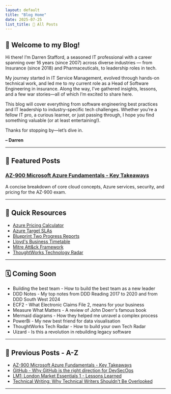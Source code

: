 ```yaml
---
layout: default
title: "Blog Home"
date: 2025-07-25
list_title: 🔁 All Posts
---
```


## 🌟 Welcome to my Blog!

Hi there! I’m Darren Stafford, a seasoned IT professional with a career spanning over 16 years (since 2007) across diverse industries — from Insurance (since 2018) and Pharmaceuticals, to leadership roles in tech.

My journey started in IT Service Management, evolved through hands-on technical work, and led me to my current role as a Head of Software Engineering in insurance. Along the way, I’ve gathered insights, lessons, and a few war stories—all of which I’m excited to share here.

This blog will cover everything from software engineering best practices and IT leadership to industry-specific tech challenges. Whether you’re a fellow IT pro, a curious learner, or just passing through, I hope you find something valuable (or at least entertaining!).

Thanks for stopping by—let’s dive in.

**– Darren**

---

## 📌 Featured Posts

### [AZ-900 Microsoft Azure Fundamentals - Key Takeaways](_posts/2025-07-25-AZ900.md)

A concise breakdown of core cloud concepts, Azure services, security, and pricing for the AZ-900 exam.

---

## 🔗 Quick Resources

- [Azure Pricing Calculator](https://azure.microsoft.com/en-us/pricing/calculator/)
- [Azure Target SLAs](https://azurecharts.com/sla)
- [Blueprint Two Progress Reports](https://www.velonetic.co.uk/blueprint-two/progress/blueprint-two-progress-reports)
- [Lloyd's Business Timetable](https://www.lloyds.com/tools-and-systems/business-timetable)
- [Mitre Att&ck Framework](https://attack.mitre.org/)
- [ThoughtWorks Technology Radar](https://www.thoughtworks.com/en-gb/radar)

---

## 🗓️ Coming Soon

- Building the best team - How to build the best team as a new leader
- DDD Notes - My top notes from DDD Reading 2017 to 2020 and from DDD South West 2024
- ECF2 - What Electronic Claims File 2, means for your business
- Measure What Matters - A review of John Doerr's famous book
- Mermaid diagrams - How they helped me unravel a complex process
- PowerBi - My new best friend for data visualisation
- ThoughtWorks Tech Radar - How to build your own Tech Radar
- Uizard - Is this a revolution in rebuilding legacy software

---

## 🔁 Previous Posts - A-Z

- [AZ-900 Microsoft Azure Fundamentals - Key Takeaways](_posts/2025-07-25-AZ900.md)
- [GitHub - Why GitHub is the right direction for DevSecOps](_posts/2025-07-26-GitHubFuture.md)
- [LM1: London Market Essentials 1 - Lessons Learned](_posts/2025-08-02-LM12025.md)
- [Technical Writing: Why Technical Writers Shouldn't Be Overlooked](_posts/2024-12-20-TechnicalWriting.md)

---
